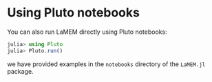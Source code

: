 # Using Pluto notebooks

You can also run LaMEM directly using Pluto notebooks:
```julia
julia> using Pluto
julia> Pluto.run()
```
we have provided examples in the `notebooks` directory of the `LaMEM.jl` package.

